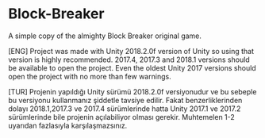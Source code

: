 # Block-Breaker
A simple copy of the almighty Block Breaker original game. 

[ENG]
Project was made with Unity 2018.2.0f version of Unity so using that version is highly recommended. 2017.4, 2017.3 and 2018.1 versions should be available to open the project. Even the oldest Unity 2017 versions should open the project with no more than few warnings. 

[TUR]
Projenin yapıldığı Unity sürümü 2018.2.0f versiyonudur ve bu sebeple bu versiyonu kullanmanız şiddetle tavsiye edilir. Fakat benzerliklerinden dolayı 2018.1,2017.3 ve 2017.4 sürümlerinde hatta Unity 2017.1 ve 2017.2 sürümlerinde bile projenin açılabiliyor olması gerekir. Muhtemelen 1-2 uyarıdan fazlasıyla karşılaşmazsınız.

